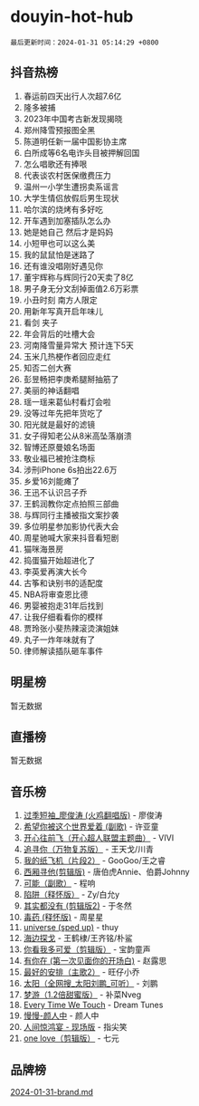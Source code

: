 # douyin-hot-hub

`最后更新时间：2024-01-31 05:14:29 +0800`

## 抖音热榜

1. 春运前四天出行人次超7.6亿
1. 隆多被捕
1. 2023年中国考古新发现揭晓
1. 郑州降雪预报图全黑
1. 陈道明任新一届中国影协主席
1. 白所成等6名电诈头目被押解回国
1. 怎么唱歌还有捧哏
1. 代表谈农村医保缴费压力
1. 温州一小学生遭拐卖系谣言
1. 大学生情侣放假后男生现状
1. 哈尔滨的烧烤有多好吃
1. 开车遇到加塞插队怎么办
1. 她是她自己 然后才是妈妈
1. 小短甲也可以这么美
1. 我的鼠鼠怕是迷路了
1. 还有谁没唱刚好遇见你
1. 董宇辉称与辉同行20天卖了8亿
1. 男子身无分文刮掉面值2.6万彩票
1. 小丑时刻 南方人限定
1. 用新年写真开启年味儿
1. 看剑 夹子
1. 年会背后的吐槽大会
1. 河南降雪量异常大 预计连下5天
1. 玉米几热梗作者回应走红
1. 知否二创大赛
1. 彭昱畅把李庚希腿掰抽筋了
1. 美丽的神话翻唱
1. 瑶一瑶来葛仙村看灯会啦
1. 没等过年先把年货吃了
1. 阳光就是最好的滤镜
1. 女子得知老公从8米高坠落崩溃
1. 智博还原曼娘名场面
1. 敬业福已被抢注商标
1. 涉刑iPhone 6s拍出22.6万
1. 乡爱16刘能瘫了
1. 王迅不认识吕子乔
1. 王鹤润教你定点拍照三部曲
1. 与辉同行主播被指文案抄袭
1. 多位明星参加影协代表大会
1. 周星驰喊大家来抖音看短剧
1. 猫咪海景房
1. 捣蛋猫开始超进化了
1. 李英爱再演大长今
1. 古筝和诀别书的适配度
1. NBA将审查恩比德
1. 男婴被抱走31年后找到
1. 让我仔细看看你的模样
1. 贾玲张小斐热辣滚烫演姐妹
1. 丸子一炸年味就有了
1. 律师解读插队砸车事件

## 明星榜

暂无数据

## 直播榜

暂无数据

## 音乐榜

1. [过季短袖_廖俊涛 (火鸡翻唱版)](https://sf86-cdn-tos.douyinstatic.com/obj/tos-cn-ve-2774/ogQVJl0tRBKxQgZji7YClFEBrVDeHpPTWfCZbQ) - 廖俊涛
1. [希望你被这个世界爱着 (副歌)](https://sf3-cdn-tos.douyinstatic.com/obj/tos-cn-ve-2774/oUHCmWQfZlE3QQBKBeD8rCFLpJzPgCpImhsxMt) - 许亚童
1. [开心往前飞（开心超人联盟主题曲）](https://sf86-cdn-tos.douyinstatic.com/obj/tos-cn-ve-2774/9d8fb7c82cf1421fb93a9fe925275e0a) - VIVI
1. [追寻你（万物复苏版）](https://sf3-cdn-tos.douyinstatic.com/obj/tos-cn-ve-2774/oYeAZJsbjIDit9APmBg8u6uDUQnHmoCf3gbo74) - 王天戈/川青
1. [我的纸飞机（片段2）](https://sf3-cdn-tos.douyinstatic.com/obj/tos-cn-ve-2774/oM2ZrKcg2CD5AeRB2gkeXOFB1IxAGJdZPazYHf) - GooGoo/王之睿
1. [西厢寻他(剪辑版)](https://sf3-cdn-tos.douyinstatic.com/obj/tos-cn-ve-2774/oUsAVfAQKlRNxEv5qxvIB8o5qmIWUcXbzJKJhw) - 唐伯虎Annie、伯爵Johnny
1. [可能（副歌）](https://sf6-cdn-tos.douyinstatic.com/obj/tos-cn-ve-2774/cde1731888894259b333569393c2fb51) - 程响
1. [陷阱（释怀版）](https://sf86-cdn-tos.douyinstatic.com/obj/tos-cn-ve-2774/oE8C21LeZrzKLDFfQYgMzx4GAIHageG5IzayY7) - Zy/白允y
1. [其实都没有 (剪辑版2)](https://sf86-cdn-tos.douyinstatic.com/obj/tos-cn-ve-2774/oEBNQenHZtBhxYjGgUDQk0BCHTigQafgFlbQ7k) - 于冬然
1. [毒药 (释怀版)](https://sf86-cdn-tos.douyinstatic.com/obj/tos-cn-ve-2774/oYILMEAzspdZBIzy4frJNB8ZHPHWAhiwowd4Ad) - 周星星
1. [universe (sped up)](https://sf86-cdn-tos.douyinstatic.com/obj/tos-cn-ve-2774/oIQnurQLDCsdYeegkM4CKuVb23MZBXtX6QB8bv) - thuy
1. [海边探戈](https://sf86-cdn-tos.douyinstatic.com/obj/tos-cn-ve-2774/os9gE0VQCGqt6VQkZDyBBYvfSDY0QFe3vVmubn) - 王鹤棣/王齐铭/朴鲨
1. [你看我多可爱（剪辑版）](https://sf86-cdn-tos.douyinstatic.com/obj/tos-cn-ve-2774/018d241ee66a4a189b2fa9ea2fe3363d) - 宝韵童声
1. [有你在 (第一次见面你的开场白)](https://sf86-cdn-tos.douyinstatic.com/obj/tos-cn-ve-2774/oAthrQ3ClJBfI57uBoFEgNDYtNCZ0TSYQQfxQ0) - 赵露思
1. [最好的安排（主歌2）](https://sf86-cdn-tos.douyinstatic.com/obj/tos-cn-ve-2774/oMMZX1DuHpMwgoDztBmZswgQnbCeeANZxBHkFY) - 旺仔小乔
1. [太阳（全网搜_太阳刘鹏_可听）](https://sf3-cdn-tos.douyinstatic.com/obj/tos-cn-ve-2774/ogWbyIQnlBFImVbeDocRdCIYtBHlbJXgfZMvgz) - 刘鹏
1. [梦游（1.2倍甜蜜版）](https://sf6-cdn-tos.douyinstatic.com/obj/tos-cn-ve-2774/o4gyAUm8hwufoEABmwVIiQtHsFuGzAEEWtNMzo) - 补菜Nveg
1. [Every Time We Touch](https://sf3-cdn-tos.douyinstatic.com/obj/tos-cn-ve-2774/ogN6lUKQeBBfEVhIOMikG1CcJjugxk1tztZyhP) - Dream Tunes
1. [慢慢-颜人中](https://sf6-cdn-tos.douyinstatic.com/obj/tos-cn-ve-2774/ocjHNfBXdBxQNC8ZGAeoLMFTUgtBg8bkExunDC) - 颜人中
1. [人间惊鸿宴 - 现场版](https://sf86-cdn-tos.douyinstatic.com/obj/tos-cn-ve-2774/osF4mrPePAf2Yv8Wfr5fATCHZwL5h1QiGQAKwz) - 指尖笑
1. [one love（剪辑版）](https://sf86-cdn-tos.douyinstatic.com/obj/tos-cn-ve-2774/o4utbbKzHedACBQ0bkG7ZBgUvDQzbBDnYd1f1k) - 七元

## 品牌榜

[2024-01-31-brand.md](2024-01-31-brand.md)
